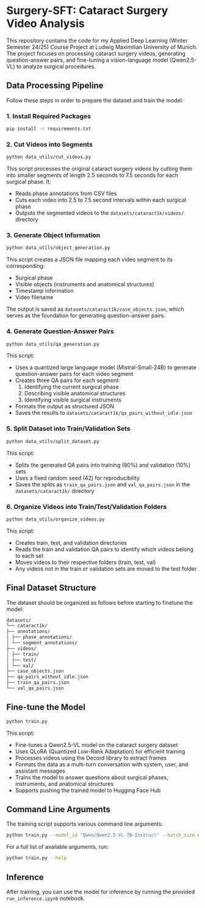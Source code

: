 # Surgery-SFT: Cataract Surgery Video Analysis

This repository contains the code for my Applied Deep Learning (Winter Semester 24/25) Course Project at Ludwig Maximilian University of Munich. The project focuses on processing cataract surgery videos, generating question-answer pairs, and fine-tuning a vision-language model (Qwen2.5-VL) to analyze surgical procedures.

## Data Processing Pipeline

Follow these steps in order to prepare the dataset and train the model:

### 1. Install Required Packages

```bash
pip install -r requirements.txt
```

### 2. Cut Videos into Segments

```bash
python data_utils/cut_videos.py
```

This script processes the original cataract surgery videos by cutting them into smaller segments of length 2.5 seconds to 7.5 seconds for each surgical phase. It:
- Reads phase annotations from CSV files
- Cuts each video into 2.5 to 7.5 second intervals within each surgical phase
- Outputs the segmented videos to the `datasets/cataract1k/videos/` directory

### 3. Generate Object Information

```bash
python data_utils/object_generation.py
```

This script creates a JSON file mapping each video segment to its corresponding:
- Surgical phase
- Visible objects (instruments and anatomical structures)
- Timestamp information
- Video filename

The output is saved as `datasets/cataract1k/case_objects.json`, which serves as the foundation for generating question-answer pairs.

### 4. Generate Question-Answer Pairs

```bash
python data_utils/qa_generation.py
```

This script:
- Uses a quantized large language model (Mistral-Small-24B) to generate question-answer pairs for each video segment
- Creates three QA pairs for each segment:
  1. Identifying the current surgical phase
  2. Describing visible anatomical structures
  3. Identifying visible surgical instruments
- Formats the output as structured JSON
- Saves the results to `datasets/cataract1k/qa_pairs_without_idle.json`

### 5. Split Dataset into Train/Validation Sets

```bash
python data_utils/split_dataset.py
```

This script:
- Splits the generated QA pairs into training (90%) and validation (10%) sets
- Uses a fixed random seed (42) for reproducibility
- Saves the splits as `train_qa_pairs.json` and `val_qa_pairs.json` in the `datasets/cataract1k/` directory

### 6. Organize Videos into Train/Test/Validation Folders

```bash
python data_utils/organize_videos.py
```

This script:
- Creates train, test, and validation directories
- Reads the train and validation QA pairs to identify which videos belong to each set
- Moves videos to their respective folders (train, test, val)
- Any videos not in the train or validation sets are moved to the test folder

## Final Dataset Structure

The dataset should be organized as follows before starting to finetune the model:

```bash
datasets/
└── cataract1k/
├── annotations/
│ ├── phase_annotations/
│ └── segment_annotations/
├── videos/
│ ├── train/
│ ├── test/
│ └── val/
├── case_objects.json
├── qa_pairs_without_idle.json
├── train_qa_pairs.json
└── val_qa_pairs.json
```
## Fine-tune the Model

```bash
python train.py
```

This script:
- Fine-tunes a Qwen2.5-VL model on the cataract surgery dataset
- Uses QLoRA (Quantized Low-Rank Adaptation) for efficient training
- Processes videos using the Decord library to extract frames
- Formats the data as a multi-turn conversation with system, user, and assistant messages
- Trains the model to answer questions about surgical phases, instruments, and anatomical structures
- Supports pushing the trained model to Hugging Face Hub

## Command Line Arguments

The training script supports various command line arguments:

```bash
python train.py --model_id "Qwen/Qwen2.5-VL-7B-Instruct" --batch_size 4 --num_epochs 1 --learning_rate 2e-4
```

For a full list of available arguments, run:

```bash
python train.py --help
```


## Inference

After training, you can use the model for inference by running the provided `run_inference.ipynb` notebook.

